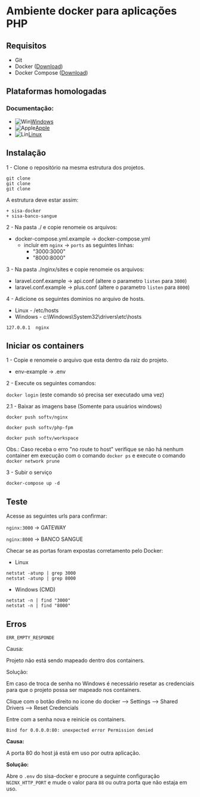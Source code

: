 # Ambiente docker para aplicações PHP

[logo]:https://cdn.cloudlabs.com.br/wp-content/uploads/2017/07/whale-docker-logo.png
[redis]:https://encrypted-tbn0.gstatic.com/images?q=tbn:ANd9GcQnIXOPDonZhJdI2xnT0fRIf3RiYZFzUSKK0yO-f7UVg7KujlX_
[mssql]:https://encrypted-tbn0.gstatic.com/images?q=tbn:ANd9GcQvAPhBHr4xbPDhD_uQUkOw47tUtM4jqRN69xTdZmW8NtgsfzB3
[nginx]:https://2bjee8bvp8y263sjpl3xui1a-wpengine.netdna-ssl.com/wp-content/uploads/NGINX.png
[php]:https://encrypted-tbn0.gstatic.com/images?q=tbn:ANd9GcSMCrXx7hks2jNSC__-tJ791WR2j8hEhytnErf82s2SxRkU_8hg

## Requisitos

- Git
- Docker ([Download](https://www.docker.com/community-edition#/download))
- Docker Compose ([Download](https://docs.docker.com/compose/install/#install-compose))

## Plataformas homologadas

### Documentação:

[win]:https://docs.docker.com/images/windows_48.svg
[apple]:https://docs.docker.com/images/apple_48.svg
[lin]:https://docs.docker.com/images/linux_48.svg

- ![Win][win][Windows](https://docs.docker.com/docker-for-windows/)
- ![Apple][apple][Apple](https://docs.docker.com/docker-for-mac/)
- ![Lin][Lin][Linux](https://docs.docker.com/engine/installation/linux/ubuntu/)

## Instalação

1 - Clone o repositório na mesma estrutura dos projetos.

`git clone`  
`git clone`  
`git clone`

A estrutura deve estar assim:
```
+ sisa-docker
+ sisa-banco-sangue
```
2 - Na pasta ./ e copie renomeie os arquivos:  

- docker-compose.yml.example -> docker-compose.yml
    * incluir em `nginx` -> `ports` as seguintes linhas:
      - "3000:3000"
      - "8000:8000"

3 - Na pasta ./nginx/sites e copie renomeie os arquivos:  

- laravel.conf.example -> api.conf  (altere o parametro `listen` para `3000`)
- laravel.conf.example -> plus.conf (altere o parametro `listen` para `8000`)

4 - Adicione os seguintes dominios no arquivo de hosts.

- Linux - /etc/hosts
- Windows - c:\Windows\System32\drivers\etc\hosts

```
127.0.0.1  nginx
```

## Iniciar os containers

1 - Copie e renomeie o arquivo que esta dentro da raiz do projeto.

- env-example -> .env

2 - Execute os seguintes comandos:

`docker login` (este comando só precisa ser executado uma vez)

2.1 - Baixar as imagens base (Somente para usuários windows)

`docker push softv/nginx`

`docker push softv/php-fpm`

`docker push softv/workspace`

Obs.: Caso receba o erro "no route to host" verifique se não há nenhum container em execução com o comando `docker ps` e execute o comando `docker network prune` 

3 - Subir o serviço

`docker-compose up -d`

## Teste

Acesse as seguintes urls para confirmar:

`nginx:3000` -> GATEWAY

`nginx:8000` -> BANCO SANGUE

Checar se as portas foram expostas corretamento pelo Docker:

- Linux

`netstat -atunp | grep 3000`  
`netstat -atunp | grep 8000`

- Windows (CMD)

`netstat -n | find "3000"`  
`netstat -n | find "8000"`

## Erros

`ERR_EMPTY_RESPONDE`

Causa:  

Projeto não está sendo mapeado dentro dos containers.  

Solução:  

Em caso de troca de senha no Windows é necessário resetar as credenciais para que o projeto possa ser mapeado nos containers.

Clique com o botão direito no icone do docker --> Settings --> Shared Drivers --> Reset Credencials

Entre com a senha nova e reinicie os containers.

`Bind for 0.0.0.0:80: unexpected error Permission denied`

**Causa:**

A porta 80 do host já está em uso por outra aplicação.

**Solução:**
 
Abre o `.env` do sisa-docker e procure a seguinte configuração `NGINX_HTTP_PORT` e mude o valor para `88` ou outra porta que não estaja em uso. 